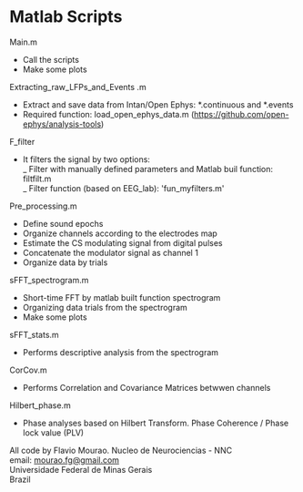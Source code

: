 # Matlab Scripts

Main.m<br />
- Call the scripts<br />
- Make some plots<br />

Extracting_raw_LFPs_and_Events .m<br />
- Extract and save data from Intan/Open Ephys:  *.continuous and  *.events<br />
- Required function: load_open_ephys_data.m (https://github.com/open-ephys/analysis-tools)<br />

F_filter<br />
- It filters the signal by two options: <br />
   _ Filter with manually defined parameters and Matlab buil function: filtfilt.m<br />
   _ Filter function (based on EEG_lab): 'fun_myfilters.m' <br />
   
Pre_processing.m<br />
- Define sound epochs<br />
- Organize channels according to the electrodes map<br />
- Estimate the CS modulating signal from digital pulses<br />
- Concatenate the modulator signal as channel 1<br />
- Organize data by trials <br />

sFFT_spectrogram.m
- Short-time FFT by matlab built function spectrogram <br />
- Organizing data trials from the spectrogram<br />  
- Make some plots<br /> 

sFFT_stats.m
- Performs descriptive analysis from the spectrogram <br />

CorCov.m
- Performs Correlation and Covariance Matrices betwwen channels <br />

Hilbert_phase.m
- Phase analyses based on Hilbert Transform. Phase Coherence / Phase lock value (PLV) <br />

All code by Flavio Mourao. Nucleo de Neurociencias - NNC<br />
email: mourao.fg@gmail.com<br />
Universidade Federal de Minas Gerais<br />
Brazil<br />
